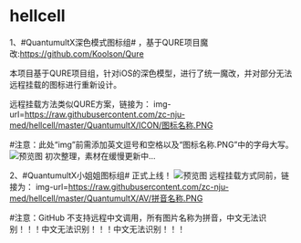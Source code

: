 
# hellcell

1、#QuantumultX深色模式图标组# ，基于QURE项目魔改:https://github.com/Koolson/Qure

本项目基于QURE项目组，针对iOS的深色模型，进行了统一魔改，并对部分无法远程挂载的图标进行重新设计。

远程挂载方法类似QURE方案，链接为：
img-url=https://raw.githubusercontent.com/zc-nju-med/hellcell/master/QuantumultX/ICON/图标名称.PNG

#注意：此处“img”前需添加英文逗号和空格以及“图标名称.PNG”中的字母大写。
![预览图](https://github.com/zc-nju-med/hellcell/blob/master/QuantumultX/show.png)
初次整理，素材在缓慢更新中...


2、#QuantumultX小姐姐图标组# 正式上线！
![预览图](https://github.com/zc-nju-med/hellcell/blob/master/QuantumultX/AV.png)
远程挂载方式同前，链接为：
img-url=https://raw.githubusercontent.com/zc-nju-med/hellcell/master/QuantumultX/AV/拼音名称.PNG

#注意：GitHub 不支持远程中文调用，所有图片名称为拼音，中文无法识别！！！中文无法识别！！！中文无法识别！！！
